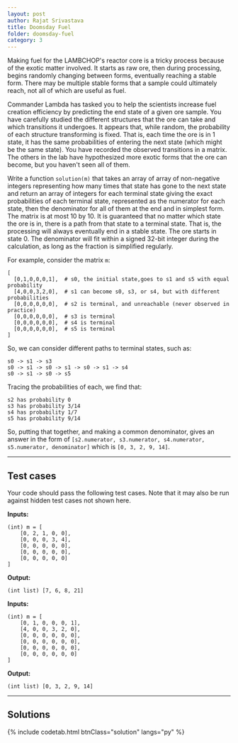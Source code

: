 ```yaml
---
layout: post
author: Rajat Srivastava
title: Doomsday Fuel
folder: doomsday-fuel
category: 3
---
```


Making fuel for the LAMBCHOP's reactor core is a tricky process because of the exotic matter involved. It starts as raw ore, then during processing, begins randomly changing between forms, eventually reaching a stable form. There may be multiple stable forms that a sample could ultimately reach, not all of which are useful as fuel. 

Commander Lambda has tasked you to help the scientists increase fuel creation efficiency by predicting the end state of a given ore sample. You have carefully studied the different structures that the ore can take and which transitions it undergoes. It appears that, while random, the probability of each structure transforming is fixed. That is, each time the ore is in 1 state, it has the same probabilities of entering the next state (which might be the same state). You have recorded the observed transitions in a matrix. The others in the lab have hypothesized more exotic forms that the ore can become, but you haven't seen all of them.

Write a function `solution(m)` that takes an array of array of non-negative integers representing how many times that state has gone to the next state and return an array of integers for each terminal state giving the exact probabilities of each terminal state, represented as the numerator for each state, then the denominator for all of them at the end and in simplest form. The matrix is at most 10 by 10. It is guaranteed that no matter which state the ore is in, there is a path from that state to a terminal state. That is, the processing will always eventually end in a stable state. The ore starts in state 0. The denominator will fit within a signed 32-bit integer during the calculation, as long as the fraction is simplified regularly. 

For example, consider the matrix `m`:

    [
      [0,1,0,0,0,1],  # s0, the initial state,goes to s1 and s5 with equal probability
      [4,0,0,3,2,0],  # s1 can become s0, s3, or s4, but with different probabilities
      [0,0,0,0,0,0],  # s2 is terminal, and unreachable (never observed in practice)
      [0,0,0,0,0,0],  # s3 is terminal
      [0,0,0,0,0,0],  # s4 is terminal
      [0,0,0,0,0,0],  # s5 is terminal
    ]

So, we can consider different paths to terminal states, such as:

    s0 -> s1 -> s3
    s0 -> s1 -> s0 -> s1 -> s0 -> s1 -> s4
    s0 -> s1 -> s0 -> s5

Tracing the probabilities of each, we find that:

    s2 has probability 0
    s3 has probability 3/14
    s4 has probability 1/7
    s5 has probability 9/14

So, putting that together, and making a common denominator, gives an answer in the form of `[s2.numerator, s3.numerator, s4.numerator, s5.numerator, denominator]` which is `[0, 3, 2, 9, 14]`.

---
## Test cases
Your code should pass the following test cases.
Note that it may also be run against hidden test cases not shown here.

**Inputs:**

    (int) m = [
        [0, 2, 1, 0, 0], 
        [0, 0, 0, 3, 4], 
        [0, 0, 0, 0, 0], 
        [0, 0, 0, 0, 0], 
        [0, 0, 0, 0, 0]
    ]

**Output:**

    (int list) [7, 6, 8, 21]

**Inputs:**

    (int) m = [
        [0, 1, 0, 0, 0, 1],
        [4, 0, 0, 3, 2, 0], 
        [0, 0, 0, 0, 0, 0], 
        [0, 0, 0, 0, 0, 0], 
        [0, 0, 0, 0, 0, 0], 
        [0, 0, 0, 0, 0, 0]
    ]

**Output:**

    (int list) [0, 3, 2, 9, 14]


---
## Solutions

{% include codetab.html btnClass="solution" langs="py" %}